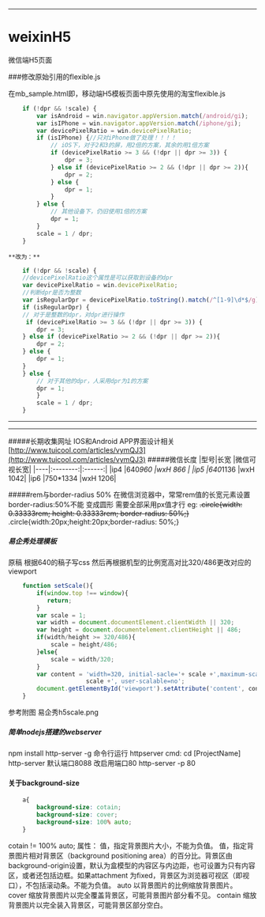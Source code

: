 
-----------
# weixinH5
微信端H5页面



###修改原始引用的flexible.js
    
在mb_sample.html即，移动端H5模板页面中原先使用的淘宝flexible.js
````javascript    
    if (!dpr && !scale) {
        var isAndroid = win.navigator.appVersion.match(/android/gi);
        var isIPhone = win.navigator.appVersion.match(/iphone/gi);
        var devicePixelRatio = win.devicePixelRatio;
        if (isIPhone) {//只对iPhone做了处理！！！！
            // iOS下，对于2和3的屏，用2倍的方案，其余的用1倍方案
            if (devicePixelRatio >= 3 && (!dpr || dpr >= 3)) {                
                dpr = 3;
            } else if (devicePixelRatio >= 2 && (!dpr || dpr >= 2)){
                dpr = 2;
            } else {
                dpr = 1;
            }
        } else {
            // 其他设备下，仍旧使用1倍的方案
            dpr = 1;
        }
        scale = 1 / dpr;
    }
````
    **改为：**
````javascript
    if (!dpr && !scale) {
    //devicePixelRatio这个属性是可以获取到设备的dpr
    var devicePixelRatio = win.devicePixelRatio;
    //判断dpr是否为整数
    var isRegularDpr = devicePixelRatio.toString().match(/^[1-9]\d*$/g)
    if (isRegularDpr) {
    // 对于是整数的dpr，对dpr进行操作
     if (devicePixelRatio >= 3 && (!dpr || dpr >= 3)) {                
        dpr = 3;
    } else if (devicePixelRatio >= 2 && (!dpr || dpr >= 2)){
        dpr = 2;
    } else {
        dpr = 1;
    }
    } else {
        // 对于其他的dpr，人采用dpr为1的方案
        dpr = 1;
        }
        scale = 1 / dpr;
    }
````
****




____
#####长期收集网址
  IOS和Android APP界面设计相关 [http://www.tuicool.com/articles/vymQJ3](http://www.tuicool.com/articles/vymQJ3)
#####微信长度
  |型号|长宽      |微信可视长宽|
  |----|:--------:|:------:|
  |ip4 |640*960   |wxH 866 |
  |ip5 |640*1136  |wxH 1042|
  |ip6 |750*1334  |wxH 1206|

#####rem与border-radius 50%
    在微信浏览器中，常常rem值的长宽元素设置border-radius:50%不能
变成圆形  需要全部采用px值才行
eg:
~~.circle{width: 0.33333rem; height: 0.33333rem; border-radius: 50%;}~~
.circle{width:20px;height:20px;border-radius: 50%;}

##### 易企秀处理模板
原稿 根据640的稿子写css 然后再根据机型的比例宽高对比320/486更改对应的
viewport
<meta name="viewport" content="width=320, initial-scale=scale, maximum-scale=scale, user-scalable=no">
````javascript
    function setScale(){
        if(window.top !== window){
           return;
        }
        var scale = 1;
        var width = document.documentElement.clientWidth || 320;
        var height = document.documentelement.clientHeight || 486;
        if(width/height >= 320/486){
            scale = height/486;
        }else{
            scale = width/320;
        }
        var content = 'width=320, initial-sacle='+ scale +',maximum-scale='+
                      scale +', user-scalable=no';
        document.getElementById('viewport').setAttribute('content', content);
    }
````
参考附图 易企秀h5scale.png

##### 简单nodejs搭建的webserver
npm install http-server -g
命令行运行 httpserver
cmd:
cd [ProjectName]
http-server
默认端口8088 改启用端口80 
http-server -p 80

#### 关于background-size
````css
    a{
        background-size: cotain;
        background-size: cover;
        background-size: 100% auto;
    }
````
cotain != 100% auto;
属性：
<length>
<length> 值，指定背景图片大小，不能为负值。
<percentage>
<percentage> 值，指定背景图片相对背景区（background positioning area）的百分比。背景区由background-origin设置，默认为盒模型的内容区与内边距，也可设置为只有内容区，或者还包括边框。如果attachment 为fixed，背景区为浏览器可视区（即视口），不包括滚动条。不能为负值。
auto
以背景图片的比例缩放背景图片。
cover
缩放背景图片以完全覆盖背景区，可能背景图片部分看不见。
contain
缩放背景图片以完全装入背景区，可能背景区部分空白。


